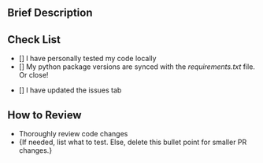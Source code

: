 ## Brief Description
<!--What issue, feature, or maintenance tasks does this PR add-->

## Check List
<!--Add an x to check.-->
- []  I have personally tested my code locally
- [] My python package versions are synced with the *requirements.txt* file. Or close!
<!--Run 'pip list' to check. Important!-->
- [] I have updated the issues tab 

## How to Review
<!--What should they look out for when running your branch. Just briefly state the commands, quirks, special features the tester should make sure function correctly.-->

<!--(It is recommended to invite the reviewer/tester to the server where your local bot is being ran for an easier review.)-->

- Thoroughly review code changes
- {If needed, list what to test. Else, delete this bullet point for smaller PR changes.}